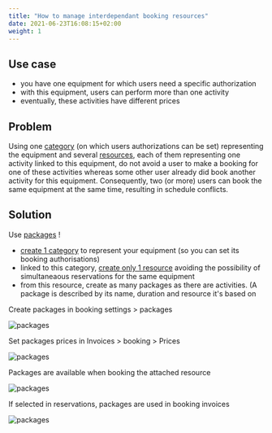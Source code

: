 ```yaml
---
title: "How to manage interdependant booking resources"
date: 2021-06-23T16:08:15+02:00
weight: 1
---
```


## Use case

- you have one equipment for which users need a specific authorization
- with this equipment, users can perform more than one activity
- eventually, these activities have different prices

## Problem

Using one [category](../../modules/module/resources/#category) (on which users authorizations can be set) representing the equipment and several [resources](../../modules/module/resources), each of them representing one activity linked to this equipment, do not avoid a user to make a booking for one of these activities whereas some other user already did book another activity for this equipment.
Consequently, two (or more) users can book the same equipment at the same time, resulting in schedule conflicts.


## Solution

Use [packages](../../modules/module/booking/#packages) !

- [create 1 category](../../modules/module/resources/#add-a-category) to represent your equipment (so you can set its booking authorisations)
- linked to this category, [create only 1 resource](../../modules/module/resources/#add-a-resource) avoiding the possibility of simultaneaous reservations for the same equipment
- from this resource, create as many packages as there are activities. (A package is described by its name, duration and resource it's based on

Create packages in booking settings > packages

![packages](../../packages_1.png)

Set packages prices in Invoices > booking > Prices

![packages](../../packages_2.png)

Packages are available when booking the attached resource

![packages](../../packages_3.png)

If selected in reservations, packages are used in booking invoices

![packages](../../packages_4.png)
